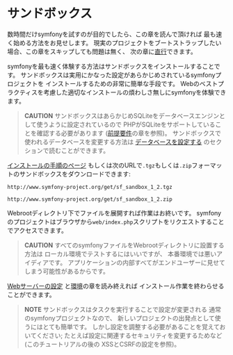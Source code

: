 サンドボックス
==============

数時間だけsymfonyを試すのが目的でしたら、この章を読んで頂ければ
最も速く始める方法をお見せします。
現実のプロジェクトをブートストラップしたい場合、この章をスキップしても問題は無く、
次の章に[直行](#chapter_04-Symfony-Installation)できます。

symfonyを最も速く体験する方法はサンドボックスをインストールすることです。
サンドボックスは実用にかなった設定があらかじめされているsymfonyプロジェクトを
インストールするための非常に簡単な手段です。
Webのベストプラクティスを考慮した適切なインストールの煩わしさ無しにsymfonyを体験できます。

>**CAUTION**
>サンドボックスはあらかじめSQLiteをデータベースエンジンとして使うように設定されているので
>PHPがSQLiteをサポートしていることを確認する必要があります
>([前提要件](#chapter_02-Prerequisites)の章を参照)。
>サンドボックスで使われるデータベースを変更する方法は
>[データベースを設定する](#chapter_05-Project-Setup_sub_configuring_the_database)
>のセクションで読むことができます。

[インストールの手順のページ](http://www.symfony-project.org/installation/1_2)
もしくは次のURLで`.tgz`もしくは`.zip`フォーマットのサンドボックスをダウンロードできます:

    http://www.symfony-project.org/get/sf_sandbox_1_2.tgz

    http://www.symfony-project.org/get/sf_sandbox_1_2.zip

Webrootディレクトリ下でファイルを展開すれば作業はお終いです。
symfonyのプロジェクトはブラウザから`web/index.php`スクリプトをリクエストすることでアクセスできます。

>**CAUTION**
>すべてのsymfonyファイルをWebrootディレクトリに設置する方法は
>ローカル環境でテストするにはいいですが、
>本番環境では悪いアイディアです。
>アプリケーションの内部すべてがエンドユーザーに見せてしまう可能性があるからです。

[Webサーバーの設定](#chapter_06-Web-Server-Configuration)
と[環境](#chapter_07-Environments)の章を読み終えれば
インストール作業を終わらせることができます。

>**NOTE**
>サンドボックスはタスクを実行することで設定が変更される
>通常のsymfonyプロジェクトなので、
>新しいプロジェクトの出発点として使うにはとても簡単です。
>しかし設定を調整する必要があることを覚えておいてください; 
>たとえば設定に関連するセキュリティを変更するためなど(このチュートリアルの後の
>XSSとCSRFの設定を参照)。
